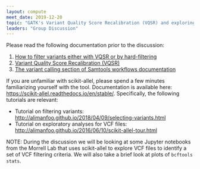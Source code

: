 ```yaml
---
layout: compute
meet_date: 2019-12-20
topic: "GATK's Variant Quality Score Recalibration (VQSR) and exploring VCF files with scikit-allel to identify VCF filtering criteria"
leaders: "Group Discussion"
---
```


Please read the following documentation prior to the discussion:

1. [How to filter variants either with VQSR or by hard-filtering](https://software.broadinstitute.org/gatk/documentation/article?id=23216)
2. [Variant Quality Score Recalibration (VQSR)](https://gatkforums.broadinstitute.org/gatk/discussion/39/variant-quality-score-recalibration-vqsr/p1)
3. [The variant calling section of Samtools workflows documentation](http://www.htslib.org/workflow/#mapping_to_variant)

If you are unfamiliar with scikit-allel, please spend a few minutes familiarizing yourself with the tool. Documentation is available here: https://scikit-allel.readthedocs.io/en/stable/. Specifically, the following tutorials are relevant:
- Tutorial on filtering variants: http://alimanfoo.github.io/2018/04/09/selecting-variants.html
- Tutorial on exploratory analyses for VCF files: http://alimanfoo.github.io/2016/06/10/scikit-allel-tour.html

NOTE: During the discussion we will be looking at some Jupyter notebooks from the Morrell Lab that uses scikit-allel to explore VCF files to identify a set of VCF filtering criteria. We will also take a brief look at plots of `bcftools stats`.
